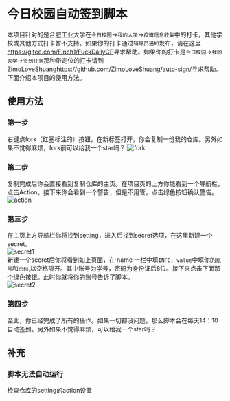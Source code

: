
# 今日校园自动签到脚本  

本项目针对的是合肥工业大学在`今日校园`->`我的大学`->`疫情信息收集`中的打卡，其他学校或其他方式打卡暂不支持。如果你的打卡通过`辅导员通知`发布，请在这里<https://gitee.com/Finch1/FuckDailyCP>寻求帮助。如果你的打卡是`今日校园`->`我的大学`->`签到任务`那种带定位的打卡请到ZimoLoveShuang<https://github.com/ZimoLoveShuang/auto-sign/>寻求帮助。<br>
下面介绍本项目的使用方法。

## 使用方法

### 第一步

右键点fork（红圈标注的）按钮，在新标签打开，你会复制一份我的仓库。另外如果不觉得麻烦，fork前可以给我一个star吗？
![fork](https://github.com/mikuzhangping/mikuDailyCP/raw/master/picture/fork.png)

### 第二步

复制完成后你会直接看到复制仓库的主页。在项目页的上方你能看到一个导航栏，点击Action。接下来你会看到一个警告，但是不用管，点击绿色按钮确认警告。
![action](https://github.com/mikuzhangping/mikuDailyCP/raw/master/picture/action.png)

### 第三步

在主页上方导航栏你将找到setting，进入后找到secret选项，在这里新建一个secret。<br>
![secret1](https://github.com/mikuzhangping/mikuDailyCP/raw/master/picture/secret1.png)<br>
新建一个secret后你将看到如上页面，在·name·一栏中填`INFO`，`value`中填你的`账号`和`密码`,以空格隔开。其中账号为学号，密码为身份证后8位。接下来点击下面那个绿色按钮。此时你就将你的账号告诉了脚本。<br>
![secret2](https://github.com/mikuzhangping/mikuDailyCP/raw/master/picture/secret2.png)

### 第四步

至此，你已经完成了所有的操作。如果一切都没问题，那么脚本会在每天14：10自动签到。另外如果不觉得麻烦，可以给我一个star吗？

## 补充

### 脚本无法自动运行

检查仓库的setting的action设置
